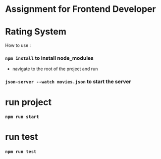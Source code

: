 # Assignment for Frontend Developer
# Rating System 
How to use : 
### `npm install` to install node_modules
* navigate to the root of the project and run 
### `json-server --watch movies.json`  to start the server 
 # run project
### `npm run start`

# run test
### `npm run test`

